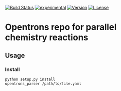 [![Build Status](https://travis-ci.org/xchem/opentrons.svg?branch=master)](https://travis-ci.org/xchem/opentrons)
[![experimental](http://badges.github.io/stability-badges/dist/experimental.svg)](http://github.com/xchem/opentrons)
[![Version](http://img.shields.io/badge/version-0.0.1-blue.svg?style=flat)](https://github.com/xchem/opentrons)
[![License](http://img.shields.io/badge/license-Apache%202.0-blue.svg?style=flat)](https://github.com/xchem/opentrons/blob/master/LICENSE.txt)

# Opentrons repo for parallel chemistry reactions

## Usage

### Install
```#base
python setup.py install
opentrons_parser /path/to/file.yaml
```

